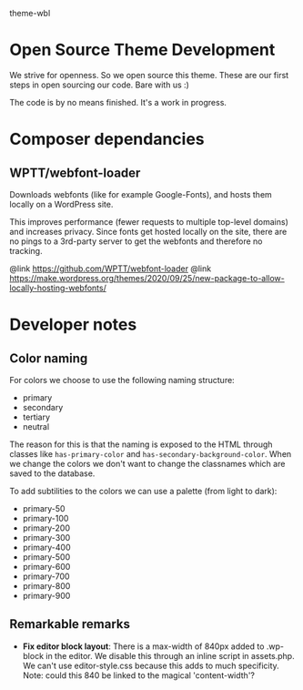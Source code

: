 theme-wbl

# Open Source Theme Development
We strive for openness. So we open source this theme. These are our first steps in open sourcing our code. Bare with us :) 

The code is by no means finished. It's a work in progress.

# Composer dependancies

## WPTT/webfont-loader

Downloads webfonts (like for example Google-Fonts), and hosts them locally on a WordPress site.

This improves performance (fewer requests to multiple top-level domains) and increases privacy. Since fonts get hosted locally on the site, there are no pings to a 3rd-party server to get the webfonts and therefore no tracking.

@link https://github.com/WPTT/webfont-loader
@link https://make.wordpress.org/themes/2020/09/25/new-package-to-allow-locally-hosting-webfonts/

# Developer notes

## Color naming
For colors we choose to use the following naming structure: 

- primary
- secondary
- tertiary 
- neutral

The reason for this is that the naming is exposed to the HTML through classes like `has-primary-color` and `has-secondary-background-color`. When we change the colors we don't want to change the classnames which are saved to the database.

To add subtilities to the colors we can use a palette (from light to dark):

- primary-50
- primary-100
- primary-200
- primary-300
- primary-400
- primary-500
- primary-600
- primary-700
- primary-800
- primary-900

## Remarkable remarks

- **Fix editor block layout**: There is a max-width of 840px added to .wp-block in the editor. We disable this through an inline script in assets.php. We can't use editor-style.css because this adds to much specificity. Note: could this 840 be linked to the magical 'content-width'?
